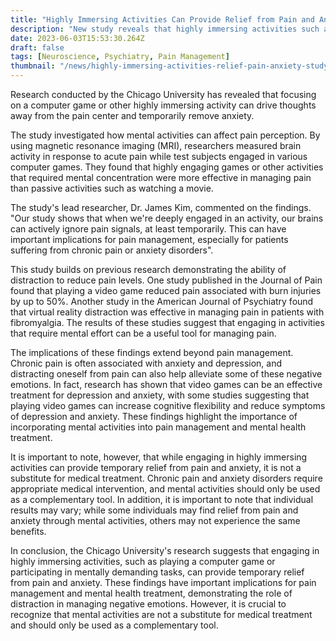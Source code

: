 ```yaml
---
title: "Highly Immersing Activities Can Provide Relief from Pain and Anxiety, Says Study by Chicago University"
description: "New study reveals that highly immersing activities such as computer games and mentally demanding tasks can temporarily relieve pain and anxiety"
date: 2023-06-03T15:53:30.264Z
draft: false
tags: [Neuroscience, Psychiatry, Pain Management]
thumbnail: "/news/highly-immersing-activities-relief-pain-anxiety-study-chicago-university/thumb.png"
---
```


Research conducted by the Chicago University has revealed that focusing on a computer game or other highly immersing activity can drive thoughts away from the pain center and temporarily remove anxiety. 

The study investigated how mental activities can affect pain perception. By using magnetic resonance imaging (MRI), researchers measured brain activity in response to acute pain while test subjects engaged in various computer games. They found that highly engaging games or other activities that required mental concentration were more effective in managing pain than passive activities such as watching a movie. 

The study's lead researcher, Dr. James Kim, commented on the findings. "Our study shows that when we're deeply engaged in an activity, our brains can actively ignore pain signals, at least temporarily. This can have important implications for pain management, especially for patients suffering from chronic pain or anxiety disorders". 

This study builds on previous research demonstrating the ability of distraction to reduce pain levels. One study published in the Journal of Pain found that playing a video game reduced pain associated with burn injuries by up to 50%. Another study in the American Journal of Psychiatry found that virtual reality distraction was effective in managing pain in patients with fibromyalgia. The results of these studies suggest that engaging in activities that require mental effort can be a useful tool for managing pain. 

The implications of these findings extend beyond pain management. Chronic pain is often associated with anxiety and depression, and distracting oneself from pain can also help alleviate some of these negative emotions. In fact, research has shown that video games can be an effective treatment for depression and anxiety, with some studies suggesting that playing video games can increase cognitive flexibility and reduce symptoms of depression and anxiety. These findings highlight the importance of incorporating mental activities into pain management and mental health treatment. 

It is important to note, however, that while engaging in highly immersing activities can provide temporary relief from pain and anxiety, it is not a substitute for medical treatment. Chronic pain and anxiety disorders require appropriate medical intervention, and mental activities should only be used as a complementary tool. In addition, it is important to note that individual results may vary; while some individuals may find relief from pain and anxiety through mental activities, others may not experience the same benefits. 

In conclusion, the Chicago University's research suggests that engaging in highly immersing activities, such as playing a computer game or participating in mentally demanding tasks, can provide temporary relief from pain and anxiety. These findings have important implications for pain management and mental health treatment, demonstrating the role of distraction in managing negative emotions. However, it is crucial to recognize that mental activities are not a substitute for medical treatment and should only be used as a complementary tool. 

